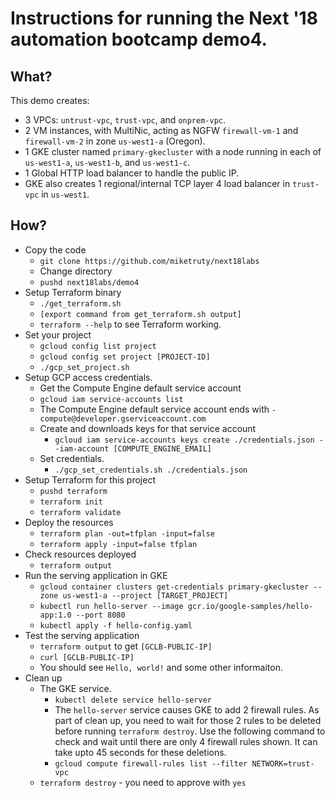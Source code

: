 # Instructions for running the Next '18 automation bootcamp demo4.

## What?

This demo creates:

*   3 VPCs: `untrust-vpc`, `trust-vpc`, and `onprem-vpc`.
*   2 VM instances, with MultiNic, acting as NGFW `firewall-vm-1` and
    `firewall-vm-2` in zone `us-west1-a` (Oregon).
*   1 GKE cluster named `primary-gkecluster` with a node running in each of
    `us-west1-a`, `us-west1-b`, and `us-west1-c`.
*   1 Global HTTP load balancer to handle the public IP.
*   GKE also creates 1 regional/internal TCP layer 4 load balancer in
    `trust-vpc` in `us-west1`.

## How?

*   Copy the code
    *   `git clone https://github.com/miketruty/next18labs`
    *   Change directory
    *   `pushd next18labs/demo4`
*   Setup Terraform binary
    *   `./get_terraform.sh`
    *   `[export command from get_terraform.sh output]`
    *   `terraform --help` to see Terraform working.
*   Set your project
    *   `gcloud config list project`
    *   `gcloud config set project [PROJECT-ID]`
    *   `./gcp_set_project.sh`
*   Setup GCP access credentials.
    *   Get the Compute Engine default service account
    *   `gcloud iam service-accounts list`
    *   The Compute Engine default service account ends with
        `-compute@developer.gserviceaccount.com`
    *   Create and downloads keys for that service account
        *   `gcloud iam service-accounts keys create ./credentials.json
            --iam-account [COMPUTE_ENGINE_EMAIL]`
    *   Set credentials.
        *   `./gcp_set_credentials.sh ./credentials.json`
*   Setup Terraform for this project
    *   `pushd terraform`
    *   `terraform init`
    *   `terraform validate`
*   Deploy the resources
    *   `terraform plan -out=tfplan -input=false`
    *   `terraform apply -input=false tfplan`
*   Check resources deployed
    *   `terraform output`
*   Run the serving application in GKE
    *   `gcloud container clusters get-credentials primary-gkecluster --zone
        us-west1-a --project [TARGET_PROJECT]`
    *   `kubectl run hello-server --image gcr.io/google-samples/hello-app:1.0
        --port 8080`
    *   `kubectl apply -f hello-config.yaml`
*   Test the serving application
    *   `terraform output` to get `[GCLB-PUBLIC-IP]`
    *   `curl [GCLB-PUBLIC-IP]`
    *   You should see `Hello, world!` and some other informaiton.
*   Clean up
    *   The GKE service.
        *   `kubectl delete service hello-server`
        *   The `hello-server` service causes GKE to add 2 firewall rules. As
            part of clean up, you need to wait for those 2 rules to be deleted
            before running `terraform destroy`. Use the following command to
            check and wait until there are only 4 firewall rules shown. It can
            take upto 45 seconds for these deletions.
        *   `gcloud compute firewall-rules list --filter NETWORK=trust-vpc`
    *   `terraform destroy` - you need to approve with `yes`
